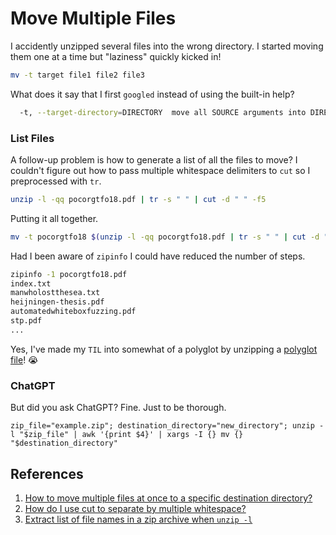 # Move Multiple Files

I accidently unzipped several files into the wrong directory. I started moving them one at a time but "laziness" quickly kicked in!

```bash
mv -t target file1 file2 file3
```

What does it say that I first `googled` instead of using the built-in help?

```bash
  -t, --target-directory=DIRECTORY  move all SOURCE arguments into DIRECTORY
```

### List Files

A follow-up problem is how to generate a list of all the files to move? I couldn't figure out how to pass multiple whitespace delimiters to `cut` so I preprocessed with `tr`.

```bash
unzip -l -qq pocorgtfo18.pdf | tr -s " " | cut -d " " -f5
```

Putting it all together.

```bash
mv -t pocorgtfo18 $(unzip -l -qq pocorgtfo18.pdf | tr -s " " | cut -d " " -f5 | xargs)
```

Had I been aware of `zipinfo` I could have reduced the number of steps.

```bash
zipinfo -1 pocorgtfo18.pdf
index.txt
manwholostthesea.txt
heijningen-thesis.pdf
automatedwhiteboxfuzzing.pdf
stp.pdf
...
```

Yes, I've made my `TIL` into somewhat of a polyglot by unzipping a [polyglot file](https://github.com/angea/pocorgtfo/blob/master/releases/pocorgtfo18.pdf)! 😭

### ChatGPT

But did you ask ChatGPT? Fine. Just to be thorough.

```console
zip_file="example.zip"; destination_directory="new_directory"; unzip -l "$zip_file" | awk '{print $4}' | xargs -I {} mv {} "$destination_directory"
```

## References

1. [How to move multiple files at once to a specific destination directory?](https://askubuntu.com/a/217067)
1. [How do I use cut to separate by multiple whitespace?](https://unix.stackexchange.com/a/340069)
1. [Extract list of file names in a zip archive when `unzip -l`](https://stackoverflow.com/a/13619930)
